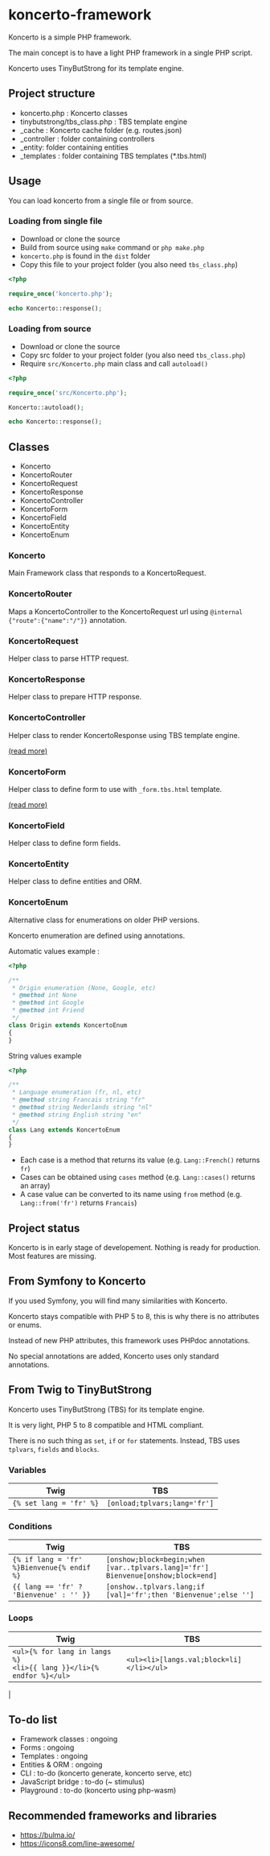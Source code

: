 # koncerto-framework

Koncerto is a simple PHP framework.

The main concept is to have a light PHP framework in a single PHP script.

Koncerto uses TinyButStrong for its template engine.

## Project structure

* koncerto.php : Koncerto classes
* tinybutstrong/tbs_class.php : TBS template engine
* _cache : Koncerto cache folder (e.g. routes.json)
* _controller : folder containing controllers
* _entity: folder containing entities
* _templates : folder containing TBS templates (*.tbs.html)

## Usage

You can load koncerto from a single file or from source.

### Loading from single file

* Download or clone the source
* Build from source using `make` command or `php make.php`
* `koncerto.php` is found in the `dist` folder
* Copy this file to your project folder (you also need `tbs_class.php`)

```php
<?php

require_once('koncerto.php');

echo Koncerto::response();

```

### Loading from source
* Download or clone the source
* Copy src folder to your project folder (you also need `tbs_class.php`)
* Require `src/Koncerto.php` main class and call `autoload()`
```php
<?php

require_once('src/Koncerto.php');

Koncerto::autoload();

echo Koncerto::response();

```

## Classes

* Koncerto
* KoncertoRouter
* KoncertoRequest
* KoncertoResponse
* KoncertoController
* KoncertoForm
* KoncertoField
* KoncertoEntity
* KoncertoEnum

### Koncerto

Main Framework class that responds to a KoncertoRequest.

### KoncertoRouter

Maps a KoncertoController to the KoncertoRequest url using `@internal {"route":{"name":"/"}}` annotation.

### KoncertoRequest

Helper class to parse HTTP request.

### KoncertoResponse

Helper class to prepare HTTP response.

### KoncertoController

Helper class to render KoncertoResponse using TBS template engine.

[(read more)](controller.md)

### KoncertoForm

Helper class to define form to use with `_form.tbs.html` template.

[(read more)](form.md)

### KoncertoField

Helper class to define form fields.

### KoncertoEntity

Helper class to define entities and ORM.

### KoncertoEnum

Alternative class for enumerations on older PHP versions.

Koncerto enumeration are defined using annotations.

Automatic values example :

```php
<?php

/**
 * Origin enumeration (None, Google, etc)
 * @method int None
 * @method int Google
 * @method int Friend
 */
class Origin extends KoncertoEnum
{
}

```

String values example
```php
<?php

/**
 * Language enumeration (fr, nl, etc)
 * @method string Francais string "fr"
 * @method string Nederlands string "nl"
 * @method string English string "en"
 */
class Lang extends KoncertoEnum
{
}

```

* Each case is a method that returns its value (e.g. `Lang::French()` returns `fr`)
* Cases can be obtained using `cases` method (e.g. `Lang::cases()` returns an array)
* A case value can be converted to its name using `from` method (e.g. `Lang::from('fr')` returns `Francais`)

## Project status

Koncerto is in early stage of developement. Nothing is ready for production. Most features are missing.

## From Symfony to Koncerto

If you used Symfony, you will find many similarities with Koncerto.

Koncerto stays compatible with PHP 5 to 8, this is why there is no attributes or enums.

Instead of new PHP attributes, this framework uses PHPdoc annotations.

No special annotations are added, Koncerto uses only standard annotations.

## From Twig to TinyButStrong

Koncerto uses TinyButStrong (TBS) for its template engine.

It is very light, PHP 5 to 8 compatible and HTML compliant.

There is no such thing as `set`, `if` or `for` statements. Instead, TBS uses `tplvars`, `fields` and `blocks`.

### Variables

| Twig | TBS |
|-|-|
|`{% set lang = 'fr' %}`|`[onload;tplvars;lang='fr']`|

### Conditions

| Twig | TBS |
|-|-|
|`{% if lang = 'fr' %}Bienvenue{% endif %}`|`[onshow;block=begin;when [var..tplvars.lang]='fr']`<br>`Bienvenue[onshow;block=end]`|
|`{{ lang == 'fr' ? 'Bienvenue' : '' }}`|`[onshow..tplvars.lang;if [val]='fr';then 'Bienvenue';else '']`|

### Loops
| Twig | TBS |
|-|-|
|`<ul>{% for lang in langs %}`<br>`<li>{{ lang }}</li>{% endfor %}</ul>`|`<ul><li>[langs.val;block=li]</li></ul>`|
|

## To-do list

* Framework classes : ongoing
* Forms : ongoing
* Templates : ongoing
* Entities & ORM : ongoing
* CLI : to-do (koncerto generate, koncerto serve, etc)
* JavaScript bridge : to-do (~ stimulus)
* Playground : to-do (koncerto using php-wasm)

## Recommended frameworks and libraries

* https://bulma.io/
* https://icons8.com/line-awesome/
